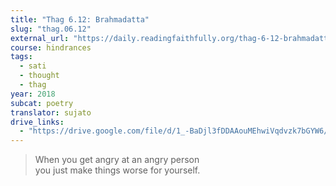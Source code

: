 ```yaml
---
title: "Thag 6.12: Brahmadatta"
slug: "thag.06.12"
external_url: "https://daily.readingfaithfully.org/thag-6-12-brahmadattattheragatha-brahmadatta/"
course: hindrances
tags:
  - sati
  - thought
  - thag
year: 2018
subcat: poetry
translator: sujato
drive_links:
  - "https://drive.google.com/file/d/1_-BaDjl3fDDAAouMEhwiVqdvzk7bGYW6/view?usp=drivesdk"
---
```


> When you get angry at an angry person  
you just make things worse for yourself.